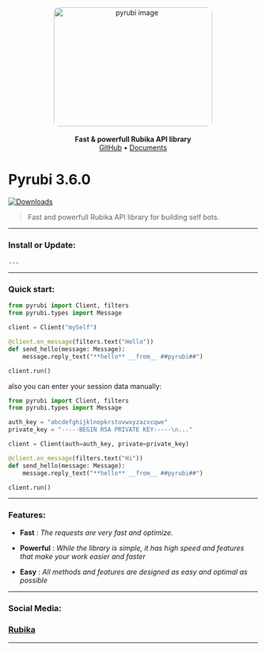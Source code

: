 <div align='center'>
    <img style='border-radius: 10px' src='https://iili.io/24rSIIf.jpg' alt='pyrubi image' width='320' height='240'>
    <br>
    <br>
    <b>Fast & powerfull Rubika API library</b>
    <br>
    <a href='https://github.com/AliNaghdi2006/pyrubi'>GitHub</a>
    •
    <a href='https://rubika.ir/pyrubi_fork'>Documents</a>
</div>


# Pyrubi 3.6.0
[![Downloads](https://static.pepy.tech/badge/pyrubi)](https://pepy.tech/project/pyrubi)
> Fast and powerfull Rubika API library for building self bots.


<hr>

### Install or Update:

``` bash
...
```

<hr>

### Quick start:

``` python
from pyrubi import Client, filters
from pyrubi.types import Message

client = Client("mySelf")

@client.on_message(filters.text("Hello"))
def send_hello(message: Message):
    message.reply_text("**hello** __from__ ##pyrubi##")

client.run()
```

also you can enter your session data manually:
```python
from pyrubi import Client, filters
from pyrubi.types import Message

auth_key = "abcdefghijklnopkrstuvwxyzazxcqwe"
private_key = "-----BEGIN RSA PRIVATE KEY-----\n..."

client = Client(auth=auth_key, private=private_key)

@client.on_message(filters.text("Hi"))
def send_hello(message: Message):
    message.reply_text("**hello** __from__ ##pyrubi##")

client.run()
```

<hr>

### Features:
    
- **Fast** : *The requests are very fast and optimize.*

- **Powerful** : *While the library is simple, it has high speed and features that make your work easier and faster*

- **Easy** : *All methods and features are designed as easy and optimal as possible*


<hr>

### Social Media:
### <a href='https://rubika.ir/pyrubi_fork'>Rubika</a>

<hr>
